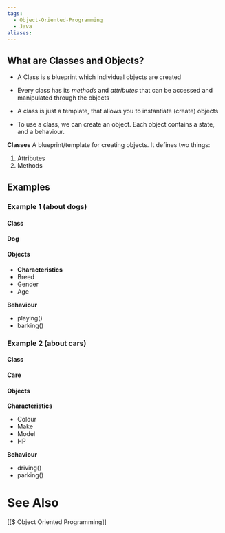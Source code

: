 ```yaml
---
tags:
  - Object-Oriented-Programming
  - Java
aliases:
---
```

## What are Classes and Objects?
- A Class is s blueprint which individual objects are created 
- Every class has its *methods* and *attributes* that can be accessed and manipulated through the objects

- A class is just a template, that allows you to instantiate (create) objects
- To use a class, we can create an object. Each object contains a state, and a behaviour.

**Classes**
A blueprint/template for creating objects. It defines two things:
1. Attributes
2. Methods




## Examples

### Example 1 (about dogs)
#### Class
**Dog**


#### Objects
- **Characteristics**
- Breed
- Gender
- Age

**Behaviour**
- playing()
- barking()

### Example 2 (about cars)
#### Class
**Care**


#### Objects
**Characteristics**
- Colour
- Make
- Model
- HP

**Behaviour**
- driving()
- parking()


# See Also
[[$ Object Oriented Programming]]

